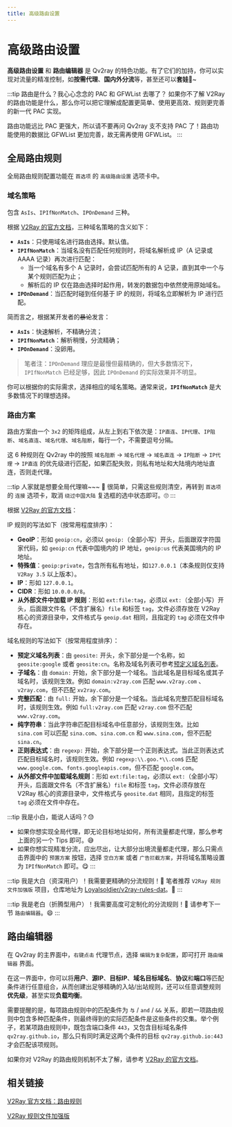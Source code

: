 ```yaml
---
title: 高级路由设置
---
```


# 高级路由设置

**高级路由设置** 和 **路由编辑器** 是 Qv2ray 的特色功能。有了它们的加持，你可以实现对流量的精准控制，如**按需代理**、**国内外分流**等，甚至还可以**套娃**🤣~

:::tip 路由是什么？我心心念念的 PAC 和 GFWList 去哪了？
如果你不了解 V2Ray 的路由功能是什么，那么你可以把它理解成配置更简单、使用更高效、规则更完善的新一代 PAC 实现。

路由功能远比 PAC 更强大，所以请不要再问 Qv2ray 支不支持 PAC 了！路由功能使用的数据比 GFWList 更加完善，故无需再使用 GFWList。
:::

## 全局路由规则

全局路由规则配置功能在 `首选项` 的 `高级路由设置` 选项卡中。

### 域名策略

包含 `AsIs`、`IPIfNonMatch`、`IPOnDemand` 三种。

根据 [V2Ray 的官方文档](https://www.v2fly.org/config/routing.html#routingobject)，三种域名策略的含义如下：

- **`AsIs`**：只使用域名进行路由选择。默认值。
- **`IPIfNonMatch`**：当域名没有匹配任何规则时，将域名解析成 IP（A 记录或 AAAA 记录）再次进行匹配：
  - 当一个域名有多个 A 记录时，会尝试匹配所有的 A 记录，直到其中一个与某个规则匹配为止；
  - 解析后的 IP 仅在路由选择时起作用，转发的数据包中依然使用原始域名。
- **`IPOnDemand`**：当匹配时碰到任何基于 IP 的规则，将域名立即解析为 IP 进行匹配。

简而言之，根据某开发者的~~暴论~~发言：

- **`AsIs`**：快速解析，不精确分流；
- **`IPIfNonMatch`**：解析稍慢，分流精确；
- **`IPOnDemand`**：没卵用。

> 笔者注：`IPOnDemand` 理应是最慢但最精确的，但大多数情况下，`IPIfNonMatch` 已经足够，因此 `IPOnDemand` 的实际效果并不明显。

你可以根据你的实际需求，选择相应的域名策略。通常来说，**`IPIfNonMatch`** 是大多数情况下的理想选择。

### 路由方案

路由方案由一个 `3x2` 的矩阵组成，从左上到右下依次是：`IP直连`、`IP代理`、`IP阻断`、`域名直连`、`域名代理`、`域名阻断`，每行一个，不需要逗号分隔。

这 6 种规则在 Qv2ray 中的按照 `域名阻断` -> `域名代理` -> `域名直连` -> `IP阻断` -> `IP代理` -> `IP直连` 的优先级进行匹配，如果匹配失败，则私有地址和大陆境内地址直连，否则走代理。

:::tip 人家就是想要全局代理嘛~~~ 🤗
很简单，只需这些规则清空，再转到 `首选项` 的 `连接` 选项卡，取消 `绕过中国大陆` 复选框的选中状态即可。🙄
:::

根据 [V2Ray 的官方文档](https://www.v2fly.org/config/routing.html#routingobject)：

IP 规则的写法如下（按常用程度排序）：

- **GeoIP**：形如 `geoip:cn`，必须以 `geoip:`（全部小写）开头，后面跟双字符国家代码，如 `geoip:cn` 代表中国境内的 IP 地址，`geoip:us` 代表美国境内的 IP 地址。
- **特殊值**：`geoip:private`，包含所有私有地址，如`127.0.0.1`（本条规则仅支持 `V2Ray 3.5` 以上版本）。
- **IP**：形如 `127.0.0.1`。
- **CIDR**：形如 `10.0.0.0/8`。
- **从外部文件中加载 IP 规则**：形如 `ext:file:tag`，必须以 `ext:`（全部小写）开头，后面跟文件名（不含扩展名）`file` 和标签 `tag`，文件必须存放在 V2Ray 核心的资源目录中，文件格式与 `geoip.dat` 相同，且指定的 `tag` 必须在文件中存在。

域名规则的写法如下（按常用程度排序）：

- **预定义域名列表**：由 `geosite:` 开头，余下部分是一个名称，如 `geosite:google` 或者 `geosite:cn`。名称及域名列表可参考[预定义域名列表](https://www.v2fly.org/config/routing.html#%E9%A2%84%E5%AE%9A%E4%B9%89%E5%9F%9F%E5%90%8D%E5%88%97%E8%A1%A8)。
- **子域名**：由 `domain:` 开始，余下部分是一个域名。当此域名是目标域名或其子域名时，该规则生效。例如 `domain:v2ray.com` 匹配 `www.v2ray.com` 、`v2ray.com`，但不匹配 `xv2ray.com`。
- **完整匹配**：由 `full:` 开始，余下部分是一个域名。当此域名完整匹配目标域名时，该规则生效。例如 `full:v2ray.com` 匹配 `v2ray.com` 但不匹配 `www.v2ray.com`。
- **纯字符串**：当此字符串匹配目标域名中任意部分，该规则生效。比如 `sina.com` 可以匹配 `sina.com`、`sina.com.cn` 和 `www.sina.com`，但不匹配 `sina.cn`。
- **正则表达式**：由 `regexp:` 开始，余下部分是一个正则表达式。当此正则表达式匹配目标域名时，该规则生效。例如 `regexp:\\.goo.*\\.com$` 匹配 `www.google.com`、`fonts.googleapis.com`，但不匹配 `google.com`。
- **从外部文件中加载域名规则**：形如 `ext:file:tag`，必须以 `ext:`（全部小写）开头，后面跟文件名（不含扩展名）`file` 和标签 `tag`，文件必须存放在 V2Ray 核心的资源目录中，文件格式与 `geosite.dat` 相同，且指定的标签 `tag` 必须在文件中存在。

:::tip 我是小白，能说人话吗？😓
- 如果你想实现全局代理，即无论目标地址如何，所有流量都走代理，那么参考上面的另一个 Tips 即可。😅
- 如果你想实现精准分流，应出尽出，让大部分出境流量都走代理，那么只需点击界面中的 `预置方案` 按钮，选择 `空白方案` 或者 `广告拦截方案`，并将域名策略设置为 `IPIfNonMatch` 即可。😋
:::

:::tip 我是大白（资深用户）！我需要更精确的分流规则！🤔
笔者推荐 `V2Ray 规则文件加强版` 项目，仓库地址为 [Loyalsoldier/v2ray-rules-dat](https://github.com/Loyalsoldier/v2ray-rules-dat)。🤗
:::

:::tip 我是老白（折腾型用户）！我需要高度可定制化的分流规则！🤪
请参考下一节 `路由编辑器`。😄
:::

## 路由编辑器

在 Qv2ray 的主界面中，`右键点击` 代理节点，选择 `编辑为复杂配置`，即可打开 `路由编辑器` 界面。

在这一界面中，你可以将**用户**、**源IP**、**目标IP**、**域名目标域名**、**协议**和**端口**等匹配条件进行任意组合，从而创建出足够精确的入站/出站规则，还可以任意调整规则**优先级**，甚至实现**负载均衡**。

需要提醒的是，每项路由规则中的匹配条件为 `与` / `and` / `&&` 关系，即若一项路由规则中包含多种匹配条件，则最终得到的实际匹配条件是这些条件的交集。举个例子，若某项路由规则中，既包含端口条件 `443`，又包含目标域名条件 `qv2ray.github.io`，那么只有同时满足这两个条件的目标 `qv2ray.github.io:443` 才会匹配该项规则。

如果你对 V2Ray 的路由规则机制不太了解，请参考 [V2Ray 的官方文档](https://www.v2fly.org/config/routing.html)。

## 相关链接

[V2Ray 官方文档：路由规则](https://www.v2fly.org/config/routing.html)

[V2Ray 规则文件加强版](https://github.com/Loyalsoldier/v2ray-rules-dat)
